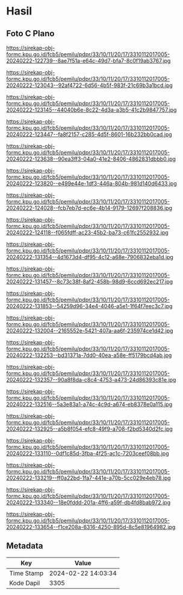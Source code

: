 # Hasil

## Foto C Plano

https://sirekap-obj-formc.kpu.go.id/fcb5/pemilu/pdpr/33/10/11/20/17/3310112017005-20240222-122739--8ae7f51a-e64c-49d7-bfa7-8c0f19ab3767.jpg

https://sirekap-obj-formc.kpu.go.id/fcb5/pemilu/pdpr/33/10/11/20/17/3310112017005-20240222-123043--92af4722-6d56-4b5f-983f-21c69b3a1bcd.jpg

https://sirekap-obj-formc.kpu.go.id/fcb5/pemilu/pdpr/33/10/11/20/17/3310112017005-20240222-123145--44040b6e-8c22-4d3a-a3b5-41c2b9847757.jpg

https://sirekap-obj-formc.kpu.go.id/fcb5/pemilu/pdpr/33/10/11/20/17/3310112017005-20240222-123447--fa8f2157-c285-4d5f-8601-16b232bb0cad.jpg

https://sirekap-obj-formc.kpu.go.id/fcb5/pemilu/pdpr/33/10/11/20/17/3310112017005-20240222-123638--90ea3ff3-04a0-41e2-8406-4862831dbbb0.jpg

https://sirekap-obj-formc.kpu.go.id/fcb5/pemilu/pdpr/33/10/11/20/17/3310112017005-20240222-123820--e499e44e-1df3-446a-804b-981d140d6433.jpg

https://sirekap-obj-formc.kpu.go.id/fcb5/pemilu/pdpr/33/10/11/20/17/3310112017005-20240222-124028--fcb7eb7d-ec6e-4b14-9179-12697f208836.jpg

https://sirekap-obj-formc.kpu.go.id/fcb5/pemilu/pdpr/33/10/11/20/17/3310112017005-20240222-124118--f065fdff-ac23-45b2-ba73-c61fc2552932.jpg

https://sirekap-obj-formc.kpu.go.id/fcb5/pemilu/pdpr/33/10/11/20/17/3310112017005-20240222-131354--4d1673d4-df95-4c12-a68e-7906832eba1d.jpg

https://sirekap-obj-formc.kpu.go.id/fcb5/pemilu/pdpr/33/10/11/20/17/3310112017005-20240222-131457--8c73c38f-8af2-458b-98d9-6ccd692ec217.jpg

https://sirekap-obj-formc.kpu.go.id/fcb5/pemilu/pdpr/33/10/11/20/17/3310112017005-20240222-131853--54259d96-34e4-4046-a5e1-1f64f7eec3c7.jpg

https://sirekap-obj-formc.kpu.go.id/fcb5/pemilu/pdpr/33/10/11/20/17/3310112017005-20240222-132004--2165552e-5421-407a-aa6f-235974ce1d42.jpg

https://sirekap-obj-formc.kpu.go.id/fcb5/pemilu/pdpr/33/10/11/20/17/3310112017005-20240222-132253--bd31371a-7dd0-40ea-a58e-ff5179bcd4ab.jpg

https://sirekap-obj-formc.kpu.go.id/fcb5/pemilu/pdpr/33/10/11/20/17/3310112017005-20240222-132357--90a8f8da-c8c4-4753-a473-24d86393c81e.jpg

https://sirekap-obj-formc.kpu.go.id/fcb5/pemilu/pdpr/33/10/11/20/17/3310112017005-20240222-132516--5a3e83a1-a74c-4c9d-a674-eb8378e0a115.jpg

https://sirekap-obj-formc.kpu.go.id/fcb5/pemilu/pdpr/33/10/11/20/17/3310112017005-20240222-132925--a5b8f054-efc8-49f9-a708-f2bd5340d2fc.jpg

https://sirekap-obj-formc.kpu.go.id/fcb5/pemilu/pdpr/33/10/11/20/17/3310112017005-20240222-133110--0df1c85d-3fba-4f25-ac1c-7203ceef08bb.jpg

https://sirekap-obj-formc.kpu.go.id/fcb5/pemilu/pdpr/33/10/11/20/17/3310112017005-20240222-133219--ff0a22bd-1fa7-441e-a70b-5cc029e4eb78.jpg

https://sirekap-obj-formc.kpu.go.id/fcb5/pemilu/pdpr/33/10/11/20/17/3310112017005-20240222-133340--18e0fddd-201a-4ff6-a59f-db4fd8bab972.jpg

https://sirekap-obj-formc.kpu.go.id/fcb5/pemilu/pdpr/33/10/11/20/17/3310112017005-20240222-133654--f1ce208a-6316-4250-895d-8c5e81964982.jpg


## Metadata

| Key        | Value               |
| ---------- | ------------------- |
| Time Stamp | 2024-02-22 14:03:34 |
| Kode Dapil | 3305                |



